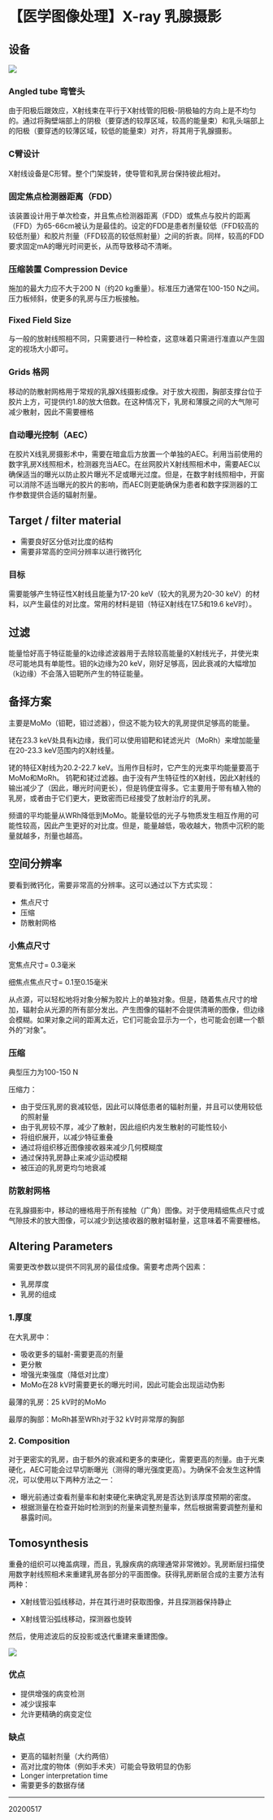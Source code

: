 <head>
    <script src="https://cdn.mathjax.org/mathjax/latest/MathJax.js?config=TeX-AMS-MML_HTMLorMML" type="text/javascript"></script>
    <script type="text/x-mathjax-config">
        MathJax.Hub.Config({
            tex2jax: {
            skipTags: ['script', 'noscript', 'style', 'textarea', 'pre'],
            inlineMath: [['$','$']]
            }
        });
    </script>
</head>

# 【医学图像处理】X-ray 乳腺摄影

## 设备

![](/img/20200517/Figure1.png)

### Angled tube 弯管头

由于阳极后跟效应，X射线束在平行于X射线管的阳极-阴极轴的方向上是不均匀的。通过将胸壁端部上的阴极（要穿透的较厚区域，较高的能量束）和乳头端部上的阳极（要穿透的较薄区域，较低的能量束）对齐，将其用于乳腺摄影。

### C臂设计

X射线设备是C形臂。整个门架旋转，使导管和乳房台保持彼此相对。

### 固定焦点检测器距离（FDD）

该装置设计用于单次检查，并且焦点检测器距离（FDD）或焦点与胶片的距离（FFD）为65-66cm被认为是最佳的。设定的FDD是患者剂量较低（FFD较高的较低剂量）和胶片剂量（FFD较高的较低照射量）之间的折衷。同样，较高的FDD要求固定mA的曝光时间更长，从而导致移动不清晰。


### 压缩装置 Compression Device

施加的最大力应不大于200 N（约20 kg重量）。标准压力通常在100-150 N之间。压力板倾斜，使更多的乳房与压力板接触。

### Fixed Field Size

与一般的放射线照相不同，只需要进行一种检查，这意味着只需进行准直以产生固定的视场大小即可。

### Grids 格网

移动的防散射网格用于常规的乳腺X线摄影成像。对于放大视图，胸部支撑台位于胶片上方，可提供约1.8的放大倍数。在这种情况下，乳房和薄膜之间的大气隙可减少散射，因此不需要栅格


### 自动曝光控制（AEC）

在胶片X线乳房摄影术中，需要在暗盒后方放置一个单独的AEC。利用当前使用的数字乳房X线照相术，检测器充当AEC。在丝网胶片X射线照相术中，需要AEC以确保适当的曝光以防止胶片曝光不足或曝光过度。但是，在数字射线照相中，开窗可以消除不适当曝光的胶片的影响，而AEC则更能确保为患者和数字探测器的工作参数提供合适的辐射剂量。


## Target / filter material

- 需要良好区分低对比度的结构
- 需要非常高的空间分辨率以进行微钙化

### 目标

需要能够产生特征性X射线且能量为17-20 keV（较大的乳房为20-30 keV）的材料，以产生最佳的对比度。常用的材料是钼（特征X射线在17.5和19.6 keV时）。

## 过滤
能量恰好高于特征能量的k边缘滤波器用于去除较高能量的X射线光子，并使光束尽可能地具有单能性。钼的k边缘为20 keV，刚好足够高，因此衰减的大幅增加（k边缘）不会落入钼靶所产生的特征能量。

## 备择方案

主要是MoMo（钼靶，钼过滤器），但这不能为较大的乳房提供足够高的能量。

铑在23.3 keV处具有k边缘，我们可以使用钼靶和铑滤光片（MoRh）来增加能量在20-23.3 keV范围内的X射线量。

铑的特征X射线为20.2-22.7 keV。当用作目标时，它产生的光束平均能量要高于MoMo和MoRh。
钨靶和铑过滤器。由于没有产生特征性的X射线，因此X射线的输出减少了（因此，曝光时间更长），但是钨便宜得多。它主要用于带有植入物的乳房，或者由于它们更大，更致密而已经接受了放射治疗的乳房。

频谱的平均能量从WRh降低到MoMo。能量较低的光子与物质发生相互作用的可能性较高，因此产生更好的对比度。但是，能量越低，吸收越大，物质中沉积的能量就越多，剂量也越高。

## 空间分辨率

要看到微钙化，需要非常高的分辨率。这可以通过以下方式实现：

- 焦点尺寸
- 压缩
- 防散射网格



### 小焦点尺寸

宽焦点尺寸= 0.3毫米

细焦点焦点尺寸= 0.1至0.15毫米

从点源，可以轻松地将对象分解为胶片上的单独对象。但是，随着焦点尺寸的增加，辐射会从光源的所有部分发出。产生图像的辐射不会提供清晰的图像，但边缘会模糊。如果对象之间的距离太近，它们可能会显示为一个，也可能会创建一个额外的“对象”。


### 压缩

典型压力为100-150 N

压缩力：

- 由于受压乳房的衰减较低，因此可以降低患者的辐射剂量，并且可以使用较低的照射量
- 由于乳房较不厚，减少了散射，因此组织内发生散射的可能性较小
- 将组织展开，以减少特征重叠
- 通过将组织移近图像接收器来减少几何模糊度
- 通过保持乳房静止来减少运动模糊
- 被压迫的乳房更均匀地衰减


### 防散射网格


在乳腺摄影中，移动的栅格用于所有接触（广角）图像。对于使用精细焦点尺寸或气隙技术的放大图像，可以减少到达接收器的散射辐射量，这意味着不需要栅格。


## Altering Parameters

需要更改参数以提供不同乳房的最佳成像。需要考虑两个因素：

- 乳房厚度
- 乳房的组成

### 1.厚度

在大乳房中：

- 吸收更多的辐射-需要更高的剂量
- 更分散
- 增强光束强度（降低对比度）
- MoMo在28 kV时需要更长的曝光时间，因此可能会出现运动伪影

最薄的乳房：25 kV时的MoMo

最厚的胸部：MoRh甚至WRh对于32 kV时非常厚的胸部

### 2. Composition

对于更密实的乳房，由于额外的衰减和更多的束硬化，需要更高的剂量。由于光束硬化，AEC可能会过早切断曝光（测得的曝光强度更高）。为确保不会发生这种情况，可以使用以下两种方法之一：

- 曝光前通过查看剂量率和射束硬化来确定乳房是否达到该厚度预期的密度。
- 根据测量在检查开始时检测到的剂量来调整剂量率，然后根据需要调整剂量和暴露时间。


## Tomosynthesis

重叠的组织可以掩盖病理，而且，乳腺疾病的病理通常非常微妙。乳房断层扫描使用数字射线照相术来重建乳房各部分的平面图像。获得乳房断层合成的主要方法有两种：

- X射线管沿弧线移动，并在其行进时获取图像，并且探测器保持静止

- X射线管沿弧线移动，探测器也旋转


然后，使用滤波后的反投影或迭代重建来重建图像。


![](/img/20200517/Figure2.png)


### 优点
- 提供增强的病变检测
- 减少误报率
- 允许更精确的病变定位


### 缺点

- 更高的辐射剂量（大约两倍）
- 高对比度的物体（例如手术夹）可能会导致明显的伪影
- Longer interpretation time
- 需要更多的数据存储 



-----
20200517

